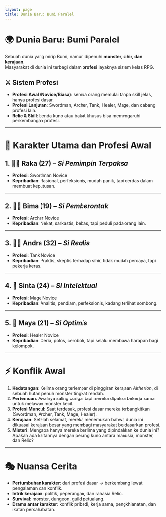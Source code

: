 ```yaml
---
layout: page
title: Dunia Baru: Bumi Paralel
---
```

# 🌍 Dunia Baru: Bumi Paralel
Sebuah dunia yang mirip Bumi, namun dipenuhi **monster, sihir, dan kerajaan**.  
Masyarakat di dunia ini terbagi dalam **profesi** layaknya sistem kelas RPG.  

## ⚔️ Sistem Profesi
- **Profesi Awal (Novice/Biasa)**: semua orang memulai tanpa skill jelas, hanya profesi dasar.  
- **Profesi Lanjutan**: Swordman, Archer, Tank, Healer, Mage, dan cabang profesi lain.  
- **Relic & Skill**: benda kuno atau bakat khusus bisa memengaruhi perkembangan profesi.  

---

# 👥 Karakter Utama dan Profesi Awal

## 1. 🧑‍💼 Raka (27) – *Si Pemimpin Terpaksa*
- **Profesi**: Swordman Novice  
- **Kepribadian**: Rasional, perfeksionis, mudah panik, tapi cerdas dalam membuat keputusan.  

---

## 2. 🧑‍🎤 Bima (19) – *Si Pemberontak*
- **Profesi**: Archer Novice  
- **Kepribadian**: Nekat, sarkastis, bebas, tapi peduli pada orang lain.  

---

## 3. 👨‍🔧 Andra (32) – *Si Realis*
- **Profesi**: Tank Novice  
- **Kepribadian**: Praktis, skeptis terhadap sihir, tidak mudah percaya, tapi pekerja keras.  

---

## 4. 👩‍ Sinta (24) – *Si Intelektual*
- **Profesi**: Mage Novice  
- **Kepribadian**: Analitis, pendiam, perfeksionis, kadang terlihat sombong.  

---

## 5. 👩 Maya (21) – *Si Optimis*
- **Profesi**: Healer Novice  
- **Kepribadian**: Ceria, polos, ceroboh, tapi selalu membawa harapan bagi kelompok.  

---

# ⚡️ Konflik Awal
1. **Kedatangan**: Kelima orang terlempar di pinggiran kerajaan *Altherion*, di sebuah hutan penuh monster tingkat rendah.  
2. **Pertemuan**: Awalnya saling curiga, tapi mereka dipaksa bekerja sama untuk melawan monster kecil.  
3. **Profesi Muncul**: Saat terdesak, profesi dasar mereka terbangkitkan (Swordman, Archer, Tank, Mage, Healer).  
4. **Kerajaan**: Setelah selamat, mereka menemukan bahwa dunia ini dikuasai kerajaan besar yang membagi masyarakat berdasarkan profesi.  
5. **Misteri**: Mengapa hanya mereka berlima yang dipindahkan ke dunia ini? Apakah ada kaitannya dengan perang kuno antara manusia, monster, dan Relic?  

---

# 🎭 Nuansa Cerita
- **Pertumbuhan karakter**: dari profesi dasar → berkembang lewat pengalaman dan konflik.  
- **Intrik kerajaan**: politik, peperangan, dan rahasia Relic.  
- **Survival**: monster, dungeon, guild petualang.  
- **Drama antar karakter**: konflik pribadi, kerja sama, pengkhianatan, dan ikatan persahabatan.